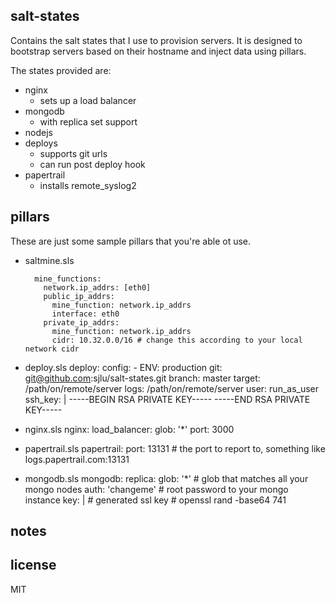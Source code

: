 ## salt-states

Contains the salt states that I use to provision servers. It is designed to bootstrap servers based on their hostname and inject data using pillars. 

The states provided are:
* nginx
  * sets up a load balancer
* mongodb
  * with replica set support
* nodejs
* deploys
  * supports git urls
  * can run post deploy hook
* papertrail
  * installs remote_syslog2

## pillars

These are just some sample pillars that you're able ot use.

* saltmine.sls

        mine_functions:
          network.ip_addrs: [eth0]
          public_ip_addrs:
            mine_function: network.ip_addrs
            interface: eth0
          private_ip_addrs:
            mine_function: network.ip_addrs
            cidr: 10.32.0.0/16 # change this according to your local network cidr
            
* deploy.sls
      deploy:
        config:
          - ENV: production
        git: git@github.com:sjlu/salt-states.git
        branch: master
        target: /path/on/remote/server
        logs: /path/on/remote/server
        user: run_as_user
        ssh_key: |
          -----BEGIN RSA PRIVATE KEY-----
          -----END RSA PRIVATE KEY-----
* nginx.sls
      nginx:
        load_balancer:
          glob: '*'
          port: 3000
* papertrail.sls
      papertrail:
        port: 13131 # the port to report to, something like logs.papertrail.com:13131
* mongodb.sls
      mongodb:
        replica:
          glob: '*' # glob that matches all your mongo nodes
          auth: 'changeme' # root password to your mongo instance
          key: |
            # generated ssl key
            # openssl rand -base64 741

## notes

## license

MIT
